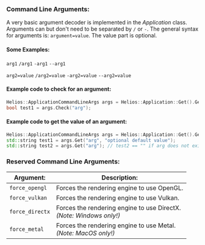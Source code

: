 ### Command Line Arguments:

A very basic argument decoder is implemented in the _Application_ class.
Arguments can but don't need to be separated by `/` or `-`.
The general syntax for arguments is: `argument=value`.
The value part is optional.

#### Some Examples:

`arg1` `/arg1` `-arg1` `--arg1`

`arg2=value` `/arg2=value` `-arg2=value` `--arg2=value`

#### Example code to check for an argument:
```C++
Helios::ApplicationCommandLineArgs args = Helios::Application::Get().GetSpecification().CommandLineArgs;
bool test1 = args.Check("arg");
```

#### Example code to get the value of an argument:
```C++
Helios::ApplicationCommandLineArgs args = Helios::Application::Get().GetSpecification().CommandLineArgs;
std::string test1 = args.Get("arg", "optional default value");
std::string test2 = args.Get("arg"); // test2 == "" if arg does not exist
```

### Reserved Command Line Arguments:

| Argument:       | Description: |
| ---             | --- |
| `force_opengl`  | Forces the rendering engine to use OpenGL. |
| `force_vulkan`  | Forces the rendering engine to use Vulkan. |
| `force_directx` | Forces the rendering engine to use DirectX. <br/> _(Note: Windows only!)_ |
| `force_metal`   | Forces the rendering engine to use Metal.  <br/> _(Note: MacOS only!)_ |

